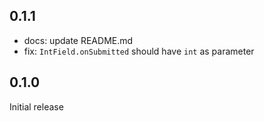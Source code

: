 ## 0.1.1

- docs: update README.md
- fix: `IntField.onSubmitted` should have `int` as parameter

## 0.1.0

Initial release
